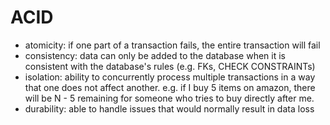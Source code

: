 # ACID

- atomicity: if one part of a transaction fails, the entire transaction will fail
- consistency: data can only be added to the database when it is consistent with the database's rules (e.g. FKs, CHECK CONSTRAINTs)
- isolation: ability to concurrently process multiple transactions in a way that one does not affect another. e.g. if I buy 5 items on amazon, there will be N - 5 remaining for someone who tries to buy directly after me.
- durability: able to handle issues that would normally result in data loss
